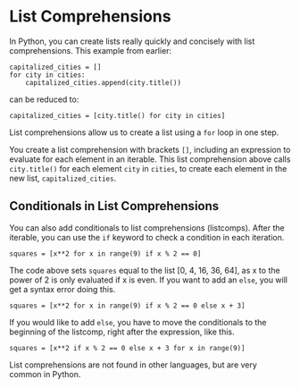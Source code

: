 # List Comprehensions

In Python, you can create lists really quickly and concisely with list comprehensions. This example from earlier:

```
capitalized_cities = []
for city in cities:
    capitalized_cities.append(city.title())
```

can be reduced to:

```
capitalized_cities = [city.title() for city in cities]
```

List comprehensions allow us to create a list using a `for` loop in one step.

You create a list comprehension with brackets `[]`, including an expression to evaluate for each element in an iterable. This list comprehension above calls `city.title()` for each element `city` in `cities`, to create each element in the new list, `capitalized_cities`.

## Conditionals in List Comprehensions

You can also add conditionals to list comprehensions (listcomps). After the iterable, you can use the `if` keyword to check a condition in each iteration.

```
squares = [x**2 for x in range(9) if x % 2 == 0]
```

The code above sets `squares` equal to the list [0, 4, 16, 36, 64], as x to the power of 2 is only evaluated if x is even. If you want to add an `else`, you will get a syntax error doing this.

```
squares = [x**2 for x in range(9) if x % 2 == 0 else x + 3]
```

If you would like to add `else`, you have to move the conditionals to the beginning of the listcomp, right after the expression, like this.

```
squares = [x**2 if x % 2 == 0 else x + 3 for x in range(9)]
```

List comprehensions are not found in other languages, but are very common in Python.
